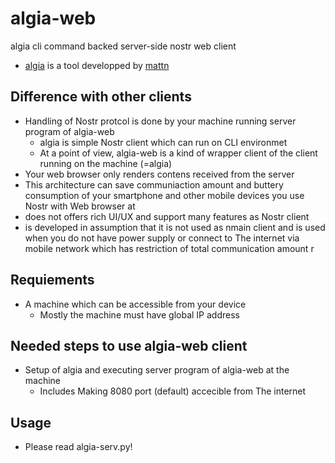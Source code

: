 # algia-web
algia cli command backed server-side nostr web client

- [algia](https://github.com/mattn/algia) is a tool developped by [mattn](https://github.com/mattn)

## Difference with other clients
- Handling of Nostr protcol is done by your machine running server program of algia-web
  - algia is simple Nostr client which can run on CLI environmet
  - At a point of view, algia-web is a kind of wrapper client of the client running on the machine (=algia)
- Your web browser only renders contens received from the server
- This architecture can save communiaction amount and buttery consumption of your smartphone and other mobile devices you use Nostr with Web browser at
- does not offers rich UI/UX and support many features as Nostr client
- is developed in assumption that it is not used as nmain client and is used when you do not have power supply or connect to The internet via mobile network which has restriction of total communication amount
r
## Requiements 
- A machine which can be accessible from your device
  - Mostly the machine must have global IP address

## Needed steps to use algia-web client
- Setup of algia and executing server program of algia-web at the machine
  - Includes Making 8080 port (default) accecible from The internet

## Usage
- Please read algia-serv.py!
